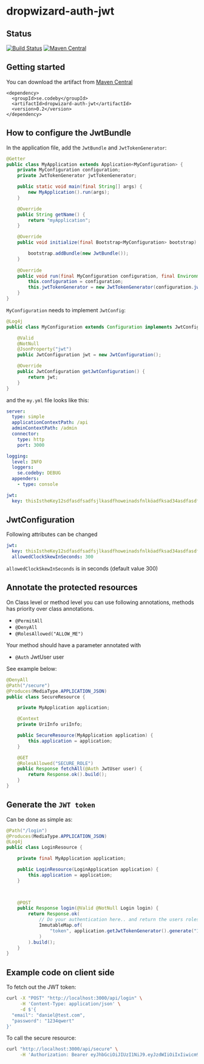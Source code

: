 # dropwizard-auth-jwt

## Status

[![Build Status](https://travis-ci.com/CodeByAB/dropwizard-auth-jwt.svg?branch=master)](https://travis-ci.com/CodeByAB/dropwizard-auth-jwt)
[![Maven Central](https://img.shields.io/maven-central/v/se.codeby/dropwizard-auth-jwt.svg)](https://search.maven.org/artifact/se.codeby/dropwizard-auth-jwt)

## Getting started

You can download the artifact from [Maven Central](https://search.maven.org/artifact/se.codeby/dropwizard-auth-jwt)

```
<dependency>
  <groupId>se.codeby</groupId>
  <artifactId>dropwizard-auth-jwt</artifactId>
  <version>0.2</version>
</dependency>
```

## How to configure the JwtBundle

In the application file, add the `JwtBundle` and `JwtTokenGenerator`:

```java
@Getter
public class MyApplication extends Application<MyConfiguration> {
    private MyConfiguration configuration;
    private JwtTokenGenerator jwtTokenGenerator;

    public static void main(final String[] args) {
        new MyApplication().run(args);
    }

    @Override
    public String getName() {
        return "myApplication";
    }

    @Override
    public void initialize(final Bootstrap<MyConfiguration> bootstrap) {

        bootstrap.addBundle(new JwtBundle());
    }
    
    @Override
    public void run(final MyConfiguration configuration, final Environment environment) {
        this.configuration = configuration;
        this.jwtTokenGenerator = new JwtTokenGenerator(configuration.jwt);
    }    
}
```

`MyConfiguration` needs to implement `JwtConfig`:

```java
@Log4j
public class MyConfiguration extends Configuration implements JwtConfig {

    @Valid
    @NotNull
    @JsonProperty("jwt")
    public JwtConfiguration jwt = new JwtConfiguration();

    @Override
    public JwtConfiguration getJwtConfiguration() {
        return jwt;
    }
}

``` 

and the `my.yml` file looks like this:

```yaml
server:
  type: simple
  applicationContextPath: /api
  adminContextPath: /admin
  connector:
    type: http
    port: 3000

logging:
  level: INFO
  loggers:
    se.codeby: DEBUG
  appenders:
    - type: console

jwt:
  key: thisIstheKey12sdfasdfsadfsjlkasdfhoweinadsfnlköadfksad34asdfasdf5

```

## JwtConfiguration

Following attributes can be changed

```yaml
jwt:
  key: thisIstheKey12sdfasdfsadfsjlkasdfhoweinadsfnlköadfksad34asdfasdf5
  allowedClockSkewInSeconds: 300
```

`allowedClockSkewInSeconds` is in seconds (default value 300)

## Annotate the protected resources

On Class level or method level you can use following annotations,  methods has priority over class annotations.

- `@PermitAll`
- `@DenyAll`
- `@RolesAllowed("ALLOW_ME")`

Your method should have a parameter annotated with

- `@Auth` JwtUser user

See example below:

```java
@DenyAll
@Path("/secure")
@Produces(MediaType.APPLICATION_JSON)
public class SecureResource {

    private MyApplication application;

    @Context
    private UriInfo uriInfo;

    public SecureResource(MyApplication application) {
        this.application = application;
    }

    @GET
    @RolesAllowed("SECURE_ROLE")
    public Response fetchAll(@Auth JwtUser user) {
        return Response.ok().build();
    }
}
```

## Generate the `JWT token`

Can be done as simple as:

```java
@Path("/login")
@Produces(MediaType.APPLICATION_JSON)
@Log4j
public class LoginResource {

    private final MyApplication application;

    public LoginResource(LoginApplication application) {
        this.application = application;
    }

   

    @POST
    public Response login(@Valid @NotNull Login login) {
        return Response.ok(
            // Do your authentication here.. and return the users roles
            ImmutableMap.of(
                "token", application.getJwtTokenGenerator().generate("1", "Daniel", ImmutableList.of("SECURE_ROLE"))
            )
        ).build();
    }
}

```

## Example code on client side

To fetch out the JWT token:

```bash
curl -X "POST" "http://localhost:3000/api/login" \
     -H 'Content-Type: application/json' \
     -d $'{
  "email": "daniel@test.com",
  "password": "1234qwert"
}'

```

To call the secure resource:

```bash
curl "http://localhost:3000/api/secure" \
     -H 'Authorization: Bearer eyJhbGciOiJIUzI1NiJ9.eyJzdWIiOiIxIiwicm9sZXMiOiJVU0VSIiwidXNlciI6IkRhbmllbCIsImlhdCI6MTU1MjU0OTk2NiwianRpIjoiZ1RmT1ljVDZQQ0tSYjJxWFhYcDRFZyJ9.F4r0b8_Aj75LqPnsY_-Cc8GdT2k93B-Iwq4DovxLUxU'

```
